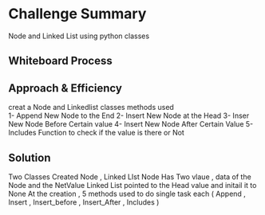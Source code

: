 # Challenge Summary
Node and Linked List using python classes 

## Whiteboard Process
<!-- Embedded whiteboard image -->

## Approach & Efficiency
creat a Node and Linkedlist classes 
methods used  
1- Append New Node to the End
2- Insert New Node at the Head
3- Inser New Node Before Certain value 
4- Insert New Node After Certain Value
5- Includes Function to check if the value is there or Not   


## Solution
Two Classes Created  Node , Linked LIst 
Node Has Two vlaue , data of the Node and the NetValue 
Linked List pointed to the Head value and initail it to None At the creation , 
5 methods used to do single task each 
( Append , Insert , Insert_before , Insert_After , Includes )


